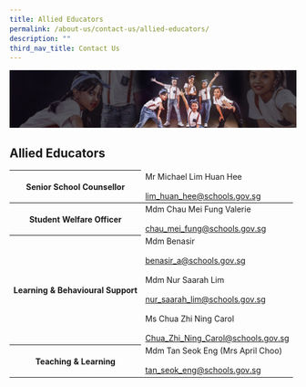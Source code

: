 ```yaml
---
title: Allied Educators
permalink: /about-us/contact-us/allied-educators/
description: ""
third_nav_title: Contact Us
---
```

![](/images/About%20Us/subbanner1.jpg)

## **Allied Educators**


<table>
<thead>
  <tr>
    <th>Senior School Counsellor</th>
    <td>Mr Michael Lim Huan Hee<br><br><a href="mailto:lim_huan_hee@schools.gov.sg" target="_blank" rel="noopener noreferrer">lim_huan_hee@schools.gov.sg</a></td>
  </tr>
</thead>
<tbody>
  <tr>
    <th>Student Welfare Officer</th>
    <td>Mdm Chau Mei Fung Valerie<br><br><a href="mailto:chau_mei_fung@schools.gov.sg">chau_mei_fung@schools.gov.sg</a></td>
  </tr>
  <tr>
    <th> Learning &amp; Behavioural Support</th>
    <td> Mdm Benasir<br><br><a href="mailto:benasir_a@schools.gov.sg" target="_blank" rel="noopener noreferrer">benasir_a@schools.gov.sg</a><br><br> Mdm Nur Saarah Lim<br><br><a href="mailto:nur_saarah_lim@schools.gov.sg" target="_blank" rel="noopener noreferrer">nur_saarah_lim@schools.gov.sg</a><br><br>Ms Chua Zhi Ning Carol<br><br><a href="mailto:Chua_Zhi_Ning_Carol@schools.gov.sg" target="_blank" rel="noopener noreferrer">Chua_Zhi_Ning_Carol@schools.gov.sg</a></td>
  </tr>
  <tr>
    <th>Teaching &amp; Learning </th>
    <td> Mdm Tan Seok Eng (Mrs April Choo)<br><br><a href="mailto:tan_seok_eng@schools.gov.sg" target="_blank" rel="noopener noreferrer">tan_seok_eng@schools.gov.sg</a></td>
  </tr>
</tbody>
</table>